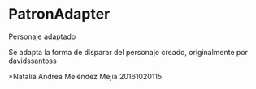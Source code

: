# PatronAdapter
Personaje adaptado

Se adapta la forma de disparar del personaje creado, originalmente por davidssantoss

*Natalia Andrea Meléndez Mejía   20161020115
